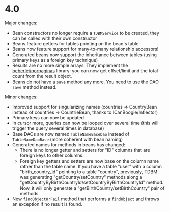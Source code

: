 4.0
===

Major changes:

- Bean constructors no longer require a `TDBMService` to be created, they can be called with their own constructor
- Beans feature getters for tables pointing on the bean's table
- Beans now feature support for many-to-many relationship accessors!
- Generated beans now support the inheritance between tables (using primary keys as a foreign key technique)
- Results are no more simple arrays. They implement the [beberlei/porpaginas](https://github.com/beberlei/porpaginas) library: you can now get offset/limit and
  the total count from the result object.
- Beans do not have a `save` method any more. You need to use the DAO `save` method instead.
 
Minor changes:

- Improved support for singularizing names (countries => CountryBean instead of countries => CountrieBean, thanks to ICanBoogie/Inflector)
- Primary keys can now be updated
- In cursor more, queries can now be looped over several time (this will trigger the query several times in database)
- Base DAOs are now named `TableNameBaseDao` instead of `TableNameDaoBase` (more coherent with bean naming)
- Generated names for methods in beans has changed:
    - There is no longer getter and setters for "ID" columns that are foreign keys to other columns.
    - Foreign key getters and setters are now base on the column name rather than the table name.
      If you have a table "user" with a column "birth_country_id" pointing to a table "country", previously, TDBM was
      generating "getCountry/setCountry" methods along a "getCountryByBirthCountryId/setCountryByBirthCountryId" method.
      Now, it will only generate a "getBirthCountry/setBirthCountry" pair of methods.
- New `findObjectOrFail` method that performs a `findObject` and throws an exception if no result is found.